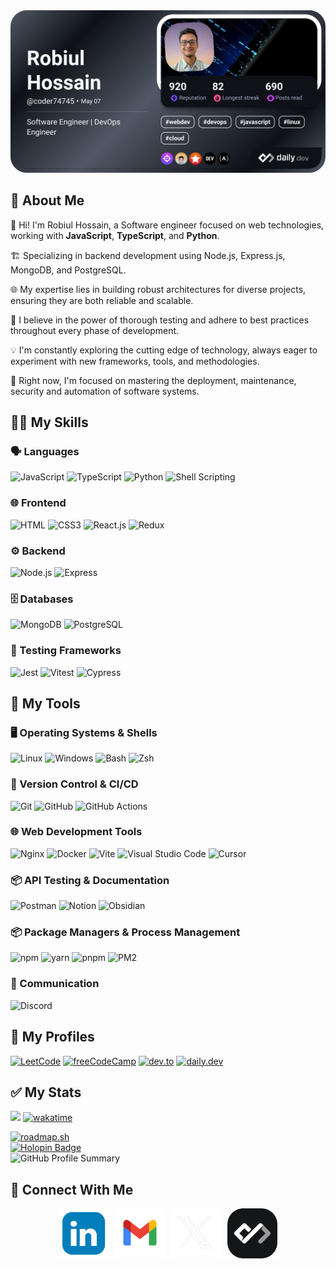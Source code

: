 <div align="center">
  <a href="https://app.daily.dev/coder74745">
    <img src="./devcard.png" width="652" alt="Robiul's Dev Card"/>
  </a>
</div>

## 📖 About Me

👋 Hi! I'm Robiul Hossain, a Software engineer focused on web technologies, working with **JavaScript**, **TypeScript**, and **Python**.

🏗️ Specializing in backend development using Node.js, Express.js, MongoDB, and PostgreSQL.

🌐 My expertise lies in building robust architectures for diverse projects, ensuring they are both reliable and scalable.

🧪 I believe in the power of thorough testing and adhere to best practices throughout every phase of development.

💡 I'm constantly exploring the cutting edge of technology, always eager to experiment with new frameworks, tools, and methodologies.

🚀 Right now, I'm focused on mastering the deployment, maintenance, security and automation of software systems.

## 👨‍💻 My Skills

<div align="left">

### 🗣️ Languages

![JavaScript](https://img.shields.io/badge/JavaScript-F7DF1E?style=for-the-badge&logo=javascript&logoColor=black)
![TypeScript](https://img.shields.io/badge/TypeScript-007ACC?style=for-the-badge&logo=typescript&logoColor=white)
![Python](https://img.shields.io/badge/Python-3670A0?style=for-the-badge&logo=python&logoColor=white)
![Shell Scripting](https://img.shields.io/badge/Shell_Scripting-121011?style=for-the-badge&logo=gnu-bash&logoColor=white)

### 🌐 Frontend

![HTML](https://img.shields.io/badge/HTML5-E34F26?style=for-the-badge&logo=html5&logoColor=white)
![CSS3](https://img.shields.io/badge/CSS3-1572B6?style=for-the-badge&logo=css3&logoColor=white)
![React.js](https://img.shields.io/badge/React.js-0081CB?style=for-the-badge&logo=react&logoColor=61DAFB)
![Redux](https://img.shields.io/badge/Redux-593D88?style=for-the-badge&logo=redux&logoColor=white)

### ⚙️ Backend

![Node.js](https://img.shields.io/badge/Node.js-43853D?style=for-the-badge&logo=node.js&logoColor=white)
![Express](https://img.shields.io/badge/Express.js-404D59?style=for-the-badge&logo=express&logoColor=white)

### 🗄️ Databases

![MongoDB](https://img.shields.io/badge/MongoDB-4EA94B?style=for-the-badge&logo=mongodb&logoColor=white)
![PostgreSQL](https://img.shields.io/badge/PostgreSQL-316192?style=for-the-badge&logo=postgresql&logoColor=white)

### 🧪 Testing Frameworks

![Jest](https://img.shields.io/badge/Jest-C21325?style=for-the-badge&logo=jest&logoColor=white)
![Vitest](https://img.shields.io/badge/Vitest-6E9F18?style=for-the-badge&logo=vitest&logoColor=white)
![Cypress](https://img.shields.io/badge/Cypress-17202C?style=for-the-badge&logo=cypress&logoColor=white)

</div>

## 🔧 My Tools

<div align="left">

### 🖥️ Operating Systems & Shells

![Linux](https://img.shields.io/badge/Linux-FCC624?style=for-the-badge&logo=linux&logoColor=black)
![Windows](https://img.shields.io/badge/Windows-0078D6?style=for-the-badge&logo=windows&logoColor=white)
![Bash](https://img.shields.io/badge/-Bash-1f425f?style=for-the-badge&logo=gnu-bash&logoColor=white)
![Zsh](https://img.shields.io/badge/Zsh-4EAA25?style=for-the-badge&logo=zsh&logoColor=white)

### 🌳 Version Control & CI/CD

![Git](https://img.shields.io/badge/Git-F05032?style=for-the-badge&logo=git&logoColor=white)
![GitHub](https://img.shields.io/badge/GitHub-181717?style=for-the-badge&logo=github&logoColor=white)
![GitHub Actions](https://img.shields.io/badge/GitHub_Actions-2088FF?style=for-the-badge&logo=github-actions&logoColor=white)

### 🌐 Web Development Tools

![Nginx](https://img.shields.io/badge/Nginx-009639?style=for-the-badge&logo=nginx&logoColor=white)
![Docker](https://img.shields.io/badge/Docker-2496ED?style=for-the-badge&logo=docker&logoColor=white)
![Vite](https://img.shields.io/badge/Vite-646CFF?style=for-the-badge&logo=vite&logoColor=white)
![Visual Studio Code](https://img.shields.io/badge/Visual_Studio_Code-007ACC?style=for-the-badge&logo=visual-studio-code&logoColor=white)
![Cursor](https://img.shields.io/badge/Cursor-000000?style=for-the-badge&logo=cursor&logoColor=white)

### 📦 API Testing & Documentation

![Postman](https://img.shields.io/badge/Postman-FF6C37?style=for-the-badge&logo=postman&logoColor=white)
![Notion](https://img.shields.io/badge/Notion-000000?style=for-the-badge&logo=notion&logoColor=white)
![Obsidian](https://img.shields.io/badge/Obsidian-3E5BFF?style=for-the-badge&logo=obsidian&logoColor=white)

### 📦 Package Managers & Process Management

![npm](https://img.shields.io/badge/npm-CB3837?style=for-the-badge&logo=npm&logoColor=white)
![yarn](https://img.shields.io/badge/yarn-2C8EBB?style=for-the-badge&logo=yarn&logoColor=white)
![pnpm](https://img.shields.io/badge/pnpm-F69220?style=for-the-badge&logo=pnpm&logoColor=white)
![PM2](https://img.shields.io/badge/PM2-2B037A?style=for-the-badge&logo=pm2&logoColor=white)

### 💬 Communication

![Discord](https://img.shields.io/badge/Discord-5865F2?style=for-the-badge&logo=discord&logoColor=white)

</div>

## 🏃 My Profiles

<div align="left">

[![LeetCode](https://img.shields.io/badge/LeetCode-FFA116?style=for-the-badge&logo=leetcode&logoColor=black)](https://leetcode.com/u/robiul_hossain/)
[![freeCodeCamp](https://img.shields.io/badge/freeCodeCamp-0A0A23?style=for-the-badge&logo=freecodecamp&logoColor=white)](https://www.freecodecamp.org/coder7475)
[![dev.to](https://img.shields.io/badge/dev.to-0A0A0A?style=for-the-badge&logo=dev.to&logoColor=white)](https://dev.to/coder7475)
[![daily.dev](https://img.shields.io/badge/daily.dev-CE3DF3?style=for-the-badge&logo=dailydotdev&logoColor=white)](https://app.daily.dev/coder74745)

</div>

## ✅ My Stats

<div align="left">

![](https://komarev.com/ghpvc/?username=coder7475&abbreviated=true) [![wakatime](https://wakatime.com/badge/user/380c42d8-a54a-4057-be72-188158142f19.svg)](https://wakatime.com/@380c42d8-a54a-4057-be72-188158142f19)

</div>

<div align="left">
    <a href="https://roadmap.sh">
        <img src="https://roadmap.sh/card/wide/65ead98b73b4b18a31e9d096?variant=dark&roadmaps=devops%2Cmlops%2Clinux%2Cgit-github" alt="roadmap.sh"/>
    </a>
   
</div>

</div>

<div align="left">
<a href="https://holopin.io/@coder7475">
        <img src="https://holopin.me/coder7475"  alt="Holopin Badge" width="568" />
    </a>
</div>
<div align="left">

 <img src="http://github-profile-summary-cards.vercel.app/api/cards/profile-details?username=coder7475&theme=blue_green" alt="GitHub Profile Summary" />

</div>

## 👥 Connect With Me

<div align="left">
    <div style="width: 100%; display: flex; justify-content: center;">
        <a href="https://www.linkedin.com/in/robiul7475/"><img src="images/linkedin.png" alt="LinkedIn" style="width: 80px; margin: 0 5px;" /></a>
        <a href="mailto:robiulhossain7475@gmail.com"><img src="images/Gmail.png" alt="Gmail" style="width: 80px; margin: 0 5px;" /></a>
        <a href="https://x.com/robiul7475"><img src="images/x-logo.png" alt="X" style="width: 80px; margin: 0 5px;" /></a>
        <a href="https://dly.to/VgMLbgyno0F"><img src="images/daildev.png" alt="daily.dev" style="width: 80px; margin: 0 5px;" /></a>
    </div>
</div>
